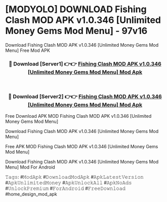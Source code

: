 # [MODYOLO] DOWNLOAD Fishing Clash MOD APK v1.0.346 [Unlimited Money Gems Mod Menu] - 97v16
Download Fishing Clash MOD APK v1.0.346 [Unlimited Money Gems Mod Menu] Free Mod APK

<div align="center">
<h3>🔴 Download [Server1] 👉👉 <a href="https://apk-comot.site?title=Fishing_Clash_MOD_APK_v1.0.346_[Unlimited_Money_Gems_Mod_Menu]">Fishing Clash MOD APK v1.0.346 [Unlimited Money Gems Mod Menu] Mod Apk</a></h3><br>

<h3>🔴 Download [Server2] 👉👉 <a href="https://apk-comot.site?title=Fishing_Clash_MOD_APK_v1.0.346_[Unlimited_Money_Gems_Mod_Menu]">Fishing Clash MOD APK v1.0.346 [Unlimited Money Gems Mod Menu] Mod Apk</a></h3>
</div>


Free Download APK MOD Fishing Clash MOD APK v1.0.346 [Unlimited Money Gems Mod Menu]

Download Fishing Clash MOD APK v1.0.346 [Unlimited Money Gems Mod Menu] 

Free APK MOD Fishing Clash MOD APK v1.0.346 [Unlimited Money Gems Mod Menu] 

Download Fishing Clash MOD APK v1.0.346 [Unlimited Money Gems Mod Menu] Mod For Android

𝚃𝚊𝚐𝚜: #𝙼𝚘𝚍𝙰𝚙𝚔 #𝙳𝚘𝚠𝚗𝚕𝚘𝚊𝚍𝙼𝚘𝚍𝙰𝚙𝚔 #𝙰𝚙𝚔𝙻𝚊𝚝𝚎𝚜𝚝𝚅𝚎𝚛𝚜𝚒𝚘𝚗 #𝙰𝚙𝚔𝚄𝚗𝚕𝚒𝚖𝚒𝚝𝚎𝚍𝙼𝚘𝚗𝚎𝚢 #𝙰𝚙𝚔𝚄𝚗𝚕𝚘𝚌𝚔𝙰𝚕𝚕 #𝙰𝚙𝚔𝙽𝚘𝙰𝚍𝚜 #𝚄𝚗𝚕𝚘𝚌𝚔𝙿𝚛𝚎𝚖𝚒𝚞𝚖 #𝙵𝚘𝚛𝙰𝚗𝚍𝚛𝚘𝚒𝚍 #𝙵𝚛𝚎𝚎𝙳𝚘𝚠𝚗𝚕𝚘𝚊𝚍 #home_design_mod_apk